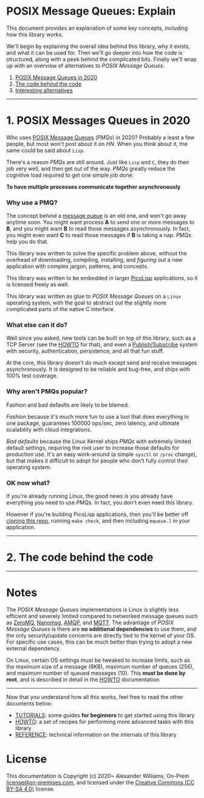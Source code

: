 # POSIX Message Queues: Explain

This document provides an explanation of some key concepts, including how this library works.

We'll begin by explaining the overall idea behind this library, why it exists, and what it can be used for. Then we'll go deeper into how the code is structured, along with a peek behind the complicated bits. Finally we'll wrap up with an overview of alternatives to _POSIX Message Queues_.

  1. [POSIX Message Queues in 2020](#posix-messages-queues-in-2020)
  2. [The code behind the code](#the-code-behind-the-code)
  3. [Interesting alternatives](#interesting-alternatives)

---

# 1. POSIX Messages Queues in 2020

Who uses [POSIX Message Queues](https://man7.org/linux/man-pages/man7/mq_overview.7.html) (_PMQs_) in 2020? Probably a least a few people, but most won't post about it on _HN_. When you think about it, the same could be said about `Lisp`.

There's a reason _PMQs_ are still around. Just like `Lisp` and `C`, they do their job very well, and then get out of the way. _PMQs_ greatly reduce the cognitive load required to get one simple job done:

**To have multiple processes communicate together asynchronously**

### Why use a PMQ?

The concept behind a [message queue](https://en.wikipedia.org/wiki/Message_queue) is an old one, and won't go away anytime soon. You might want process **A** to send one or more messages to **B**, and you might want **B** to read those messages asynchronously. In fact, you might even want **C** to read those messages if **B** is taking a nap. _PMQs_ help you do that.

This library was written to solve the specific problem above, without the overhead of downloading, compiling, installing, and _figuring out_ a new application with complex jargon, patterns, and concepts.

This library was written to be embedded in larger [PicoLisp](https://picolisp.com) applications, so it is licensed freely as well.

This library was written as glue to _POSIX Message Queues_ on a `Linux` operating system, with the goal to abstract out the slightly more complicated parts of the native C interface.

### What else can it do?

Well since you asked, new tools can be built on top of this library, such as a TCP Server (see the [HOWTO](HOWTO.md) for that), and even a [Publish/Subscribe](https://en.wikipedia.org/wiki/Publish%E2%80%93subscribe_pattern) system with security, authentication, persistence, and all that fun stuff.

At the core, this library doesn't do much except send and receive messages asynchronously. It is designed to be reliable and bug-free, and ships with 100% test coverage.

### Why aren't PMQs popular?

Fashion and bad defaults are likely to be blamed.

_Fashion_ because it's much more fun to use a tool that does everything in one package, guarantees 100000 ops/sec, zero latency, and ultimate scalability with cloud integrations.

_Bad defaults_ because the Linux Kernel ships _PMQs_ with extremely limited default settings, requiring the root user to increase those defaults for production use. It's an easy work-around (a simple `sysctl` or `/proc` change), but that makes it difficult to adopt for people who don't fully control their operating system.

### OK now what?

If you're already running Linux, the good news is you already have everything you need to use _PMQs_. In fact, you don't even need this library.

However if you're building PicoLisp applications, then you'll be better off [cloning this repo](https://github.com/aw/picolisp-posixmq), running `make check`, and then including `mqueue.l` in your application.

---

# 2. The code behind the code

---

# Notes

The _POSIX Message Queues_ implementations is Linux is slightly less efficient and severely limited compared to networked message queues such as [ZeroMQ](https://zeromq.org/), [Nanomsg](https://nanomsg.org/), [AMQP](https://www.amqp.org/), and [MQTT](https://mqtt.org/). The advantage of _POSIX Message Queues_ is there are **no additional dependencies** to use them, and the only security/update concerns are directly tied to the kernel of your OS. For specific use cases, this can be much better than trying to adopt a new external dependency.

On Linux, certain OS settings must be tweaked to increase limits, such as the maximum size of a message (8KB), maximum number of queues (256), and maximum number of queued messages (10). This **must be done by root**, and is described in detail in the [HOWTO](docs/HOWTO.md) documentation.

---

Now that you understand how all this works, feel free to read the other documents below:

  * [TUTORIALS](TUTORIALS.md): some guides **for beginners** to get started using this library
  * [HOWTO](HOWTO.md): a set of recipes for performing more advanced tasks with this library
  * [REFERENCE](REFERENCE.md): technical information on the internals of this library

# License

This documentation is Copyright (c) 2020~ Alexander Williams, On-Prem <license@on-premises.com>, and licensed under the [Creative Commons (CC BY-SA 4.0)](https://creativecommons.org/licenses/by-sa/4.0/) license.
